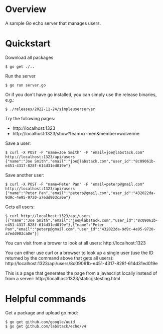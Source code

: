 # Overview
A sample Go echo server that manages users.

# Quickstart

Download all packages

    $ go get ./..

Run the server

    $ go run server.go

Or if you don't have go installed, you can simply use the release binaries, e.g.:

    $ ./releases/2022-11-24/simpleuserserver

Try the following pages:
* http://localhost:1323
* http://localhost:1323/show?team=x-men&member=wolverine

Save a user:

	$ curl -X POST -F "name=Joe Smith" -F "email=joe@labstack.com" http://localhost:1323/api/users
	{"name":"Joe Smith","email":"joe@labstack.com","user_id":"8c09061b-e451-4317-828f-614d31ed019e"}

Save another user:

	$ curl -X POST -F "name=Peter Pan" -F "email=peterp@gmail.com" http://localhost:1323/api/users
	{"name":"Peter Pan","email":"peterp@gmail.com","user_id":"432022da-9d9c-4e95-9720-a7edd903ca0e"}

Gets all users:

	$ curl http://localhost:1323/api/users
	[{"name":"Joe Smith","email":"joe@labstack.com","user_id":"8c09061b-e451-4317-828f-614d31ed019e"},{"name":"Peter Pan","email":"peterp@gmail.com","user_id":"432022da-9d9c-4e95-9720-a7edd903ca0e"}]

You can visit from a brower to look at all users: http://localhost:1323

You can either use curl or a browser to look up a single user (use the ID
returned by the command above that gets all users):
http://localhost:1323/api/users/8c09061b-e451-4317-828f-614d31ed019e

This is a page that generates the page from a javascript locally instead of
from a server: http://localhost:1323/static/jstesting.html

# Helpful commands

Get a package and upload go.mod:

    $ go get github.com/google/uuid
    $ go get github.com/labstack/echo/v4
